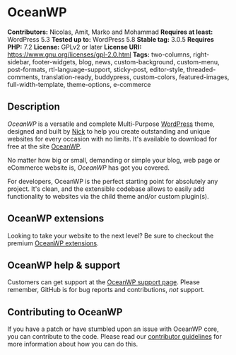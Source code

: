 # OceanWP

**Contributors:** Nicolas, Amit, Marko and Mohammad
**Requires at least:** WordPress 5.3
**Tested up to:** WordPress 5.8
**Stable tag:** 3.0.5
**Requires PHP:** 7.2
**License:** GPLv2 or later
**License URI:** https://www.gnu.org/licenses/gpl-2.0.html
**Tags:** two-columns, right-sidebar, footer-widgets, blog, news, custom-background, custom-menu, post-formats, rtl-language-support, sticky-post, editor-style, threaded-comments, translation-ready, buddypress, custom-colors, featured-images, full-width-template, theme-options, e-commerce

## Description

_OceanWP_ is a versatile and complete Multi-Purpose [WordPress](https://wordpress.org) theme, designed and built by [Nick](https://oceanwp.org/) to help you create outstanding and unique websites for every occasion with no limits. It's available to download for free at the site [OceanWP](https://oceanwp.org/).

No matter how big or small, demanding or simple your blog, web page or eCommerce website is, _OceanWP_ has got you covered.

For developers, OceanWP is the perfect starting point for absolutely any project. It's clean, and the extensible codebase allows to easily add functionality to websites via the child theme and/or custom plugin(s).

## OceanWP extensions

Looking to take your website to the next level? Be sure to checkout the premium [OceanWP extensions](https://oceanwp.org/extensions/).

## OceanWP help & support

Customers can get support at the [OceanWP support page](https://oceanwp.org/support/). Please remember, GitHub is for bug reports and contributions, _not_ support.

## Contributing to OceanWP

If you have a patch or have stumbled upon an issue with OceanWP core, you can contribute to the code. Please read our [contributor guidelines](https://github.com/oceanwp/oceanwp/blob/master/CONTRIBUTING.md) for more information about how you can do this.
